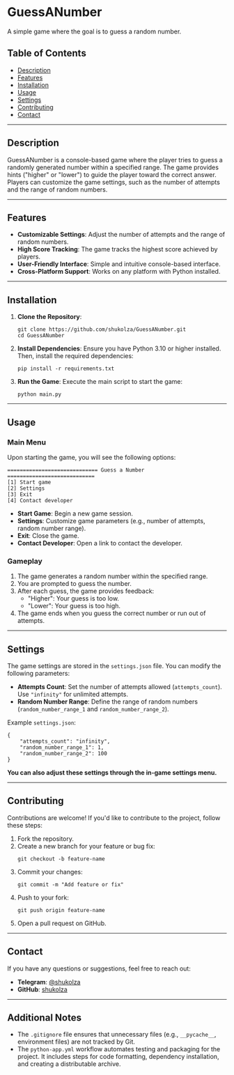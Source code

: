 # GuessANumber

A simple game where the goal is to guess a random number.

## Table of Contents

- [Description](#description)
- [Features](#features)
- [Installation](#installation)
- [Usage](#usage)
- [Settings](#settings)
- [Contributing](#contributing)
- [Contact](#contact)

---

## Description

GuessANumber is a console-based game where the player tries to guess a randomly generated number within a specified range. The game provides hints ("higher" or "lower") to guide the player toward the correct answer. Players can customize the game settings, such as the number of attempts and the range of random numbers.

---

## Features

- **Customizable Settings**: Adjust the number of attempts and the range of random numbers.
- **High Score Tracking**: The game tracks the highest score achieved by players.
- **User-Friendly Interface**: Simple and intuitive console-based interface.
- **Cross-Platform Support**: Works on any platform with Python installed.

---

## Installation

1. **Clone the Repository**:
   ```
   git clone https://github.com/shukolza/GuessANumber.git
   cd GuessANumber
   ```

2. **Install Dependencies**:
   Ensure you have Python 3.10 or higher installed. Then, install the required dependencies:
   ```
   pip install -r requirements.txt
   ```

3. **Run the Game**:
   Execute the main script to start the game:
   ```
   python main.py
   ```

---

## Usage

### Main Menu

Upon starting the game, you will see the following options:

```
============================= Guess a Number ============================
[1] Start game
[2] Settings
[3] Exit
[4] Contact developer
```

- **Start Game**: Begin a new game session.
- **Settings**: Customize game parameters (e.g., number of attempts, random number range).
- **Exit**: Close the game.
- **Contact Developer**: Open a link to contact the developer.

### Gameplay

1. The game generates a random number within the specified range.
2. You are prompted to guess the number.
3. After each guess, the game provides feedback:
   - "Higher": Your guess is too low.
   - "Lower": Your guess is too high.
4. The game ends when you guess the correct number or run out of attempts.

---

## Settings

The game settings are stored in the `settings.json` file. You can modify the following parameters:

- **Attempts Count**: Set the number of attempts allowed (`attempts_count`). Use `"infinity"` for unlimited attempts.
- **Random Number Range**: Define the range of random numbers (`random_number_range_1` and `random_number_range_2`).

Example `settings.json`:
```
{
    "attempts_count": "infinity",
    "random_number_range_1": 1,
    "random_number_range_2": 100
}
```

**You can also adjust these settings through the in-game settings menu.**

---

## Contributing

Contributions are welcome! If you'd like to contribute to the project, follow these steps:

1. Fork the repository.
2. Create a new branch for your feature or bug fix:
   ```
   git checkout -b feature-name
   ```
3. Commit your changes:
   ```
   git commit -m "Add feature or fix"
   ```
4. Push to your fork:
   ```
   git push origin feature-name
   ```
5. Open a pull request on GitHub.

---

## Contact

If you have any questions or suggestions, feel free to reach out:

- **Telegram**: [@shukolza](https://t.me/shukolza)
- **GitHub**: [shukolza](https://github.com/shukolza)

---

## Additional Notes

- The `.gitignore` file ensures that unnecessary files (e.g., `__pycache__`, environment files) are not tracked by Git.
- The `python-app.yml` workflow automates testing and packaging for the project. It includes steps for code formatting, dependency installation, and creating a distributable archive.
